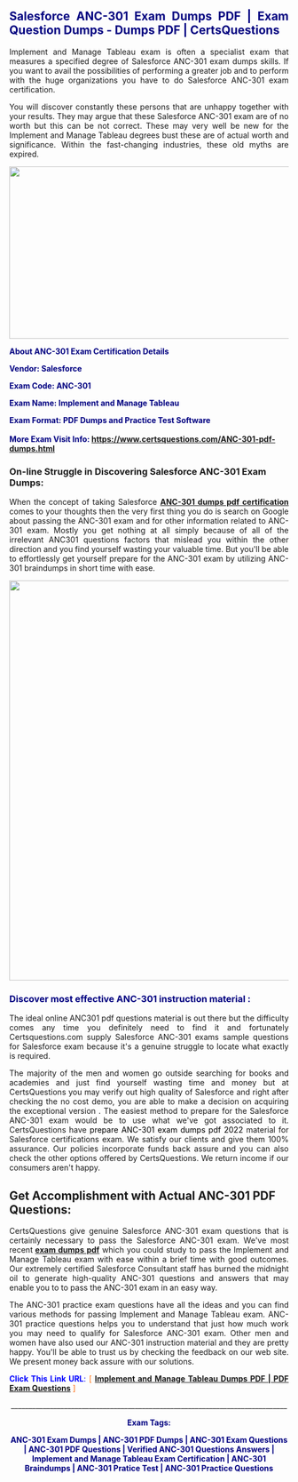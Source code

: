 <h2 style="text-align: justify;"><span style="color: #000080;">Salesforce ANC-301 Exam Dumps PDF | Exam Question Dumps - Dumps PDF | CertsQuestions</span></h2>
<p style="text-align: justify;">Implement and Manage Tableau exam is often a specialist exam that measures a specified degree of Salesforce  ANC-301 exam dumps skills. If you want to avail the possibilities of performing a greater job and to perform with the huge organizations you have to do Salesforce ANC-301 exam certification.</p>
<p style="text-align: justify;">You will discover constantly these persons that are unhappy together with your results. They may argue that these Salesforce  ANC-301 exam are of no worth but this can be not correct. These may very well be new for the Implement and Manage Tableau degrees bust these are of actual worth and significance. Within the fast-changing industries, these old myths are expired.</p>
<p><img style="display: block; margin-left: auto; margin-right: auto;" src="https://i.imgur.com/eaP4ae9.png" width="840" height="310" /></p>
<p><span style="color: #000080;"><strong>About ANC-301 Exam Certification Details</strong></span></p>
<p><span style="color: #000080;"><strong>Vendor: Salesforce<br /></strong></span></p>
<p><span style="color: #000080;"><strong>Exam Code: ANC-301</strong></span></p>
<p><span style="color: #000080;"><strong>Exam Name: Implement and Manage Tableau</strong></span></p>
<p><span style="color: #000080;"><strong>Exam Format: PDF Dumps and Practice Test Software<br /><br />More Exam Visit Info: <span style="color: #ff6600;"><a href="https://www.certsquestions.com/ANC-301-pdf-dumps.html">https://www.certsquestions.com/ANC-301-pdf-dumps.html</a></span></strong></span></p>
<h3>On-line Struggle in Discovering Salesforce ANC-301 Exam Dumps:</h3>
<p style="text-align: justify;">When the concept of taking Salesforce <a href="https://www.certsquestions.com/ANC-301-pdf-dumps.html"><strong> ANC-301 dumps pdf certification</strong></a> comes to your thoughts then the very first thing you do is search on Google about passing the ANC-301 exam and for other information related to ANC-301 exam. Mostly you get nothing at all simply because of all of the irrelevant ANC301 questions factors that mislead you within the other direction and you find yourself wasting your valuable time. But you'll be able to effortlessly get yourself prepare for the ANC-301 exam by utilizing ANC-301 braindumps in short time with ease.</p>
<p><a href="https://www.certsquestions.com/ANC-301-pdf-dumps.html"><img style="display: block; margin-left: auto; margin-right: auto;" src="https://i.imgur.com/pxhoKQ2.png" width="720" /></a></p>
<h3><span style="color: #000080;">Discover most effective  ANC-301 instruction material :</span></h3>
<p style="text-align: justify;">The ideal online ANC301 pdf questions material is out there but the difficulty comes any time you definitely need to find it and fortunately Certsquestions.com supply Salesforce ANC-301 exams sample questions for Salesforce  exam because it's a genuine struggle to locate what exactly is required.</p>
<p style="text-align: justify;">The majority of the men and women go outside searching for books and academies and just find yourself wasting time and money but at CertsQuestions you may verify out high quality of Salesforce  and right after checking the no cost demo, you are able to make a decision on acquiring the exceptional version . The easiest method to prepare for the Salesforce ANC-301 exam would be to use what we've got associated to it. CertsQuestions have <span style="color: #000000;">prepare ANC-301 exam dumps pdf 2022</span> material for Salesforce certifications exam. We satisfy our clients and give them 100% assurance. Our policies incorporate funds back assure and you can also check the other options offered by CertsQuestions. We return income if our consumers aren't happy.</p>
<h2>Get Accomplishment with Actual ANC-301 PDF Questions:</h2>
<p style="text-align: justify;">CertsQuestions give genuine Salesforce ANC-301 exam questions that is certainly necessary to pass the Salesforce  ANC-301 exam. We've most recent<strong>&nbsp;<a href="https://www.certsquestions.com/">exam dumps pdf</a></strong>&nbsp;which you could study to pass the Implement and Manage Tableau exam with ease within a brief time with good outcomes. Our extremely certified Salesforce Consultant staff has burned the midnight oil to generate high-quality ANC-301 questions and answers that may enable you to to pass the ANC-301 exam in an easy way.</p>
<p style="text-align: justify;">The ANC-301 practice exam questions have all the ideas and you can find various methods for passing Implement and Manage Tableau exam. ANC-301 practice questions helps you to understand that just how much work you may need to qualify for Salesforce  ANC-301 exam. Other men and women have also used our ANC-301 instruction material and they are pretty happy. You'll be able to trust us by checking the feedback on our web site. We present money back assure with our solutions.</p>
<p style="text-align: justify;"><span style="color: #0000ff;"><strong>Click This Link URL</strong>:</span> <span style="color: #ff6600;">[ <strong><a href="https://www.certsquestions.com/salesforce-consultant-certification.html">Implement and Manage Tableau Dumps PDF | PDF Exam Questions</a></strong> ]</span></p>
<p style="text-align: center;">______________________________________________________________________________</p>
<p style="text-align: center;"><span style="color: #000080;"><strong>Exam Tags:</strong></span></p>
<p style="text-align: center;"><span style="color: #000080;"><strong>ANC-301 Exam Dumps | ANC-301 PDF Dumps | ANC-301 Exam Questions | ANC-301 PDF Questions | Verified ANC-301 Questions Answers | Implement and Manage Tableau Exam Certification | ANC-301 Braindumps | ANC-301 Pratice Test | ANC-301 Practice Questions</strong></span></p>
